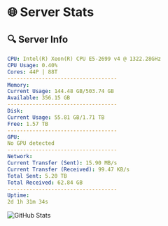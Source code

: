 # 🌐 Server Stats
## 🔍 Server Info
```yaml
CPU: Intel(R) Xeon(R) CPU E5-2699 v4 @ 1322.28GHz
CPU Usage: 0.40%
Cores: 44P | 88T
-----------------------------------
Memory:
Current Usage: 144.48 GB/503.74 GB
Available: 356.15 GB
-----------------------------------
Disk:
Current Usage: 55.81 GB/1.71 TB
Free: 1.57 TB
-----------------------------------
GPU:
No GPU detected
-----------------------------------
Network:
Current Transfer (Sent): 15.90 MB/s
Current Transfer (Received): 99.47 KB/s
Total Sent: 5.20 TB
Total Received: 62.84 GB
-----------------------------------
Uptime:
2d 1h 31m 34s
```
![GitHub Stats](https://img.shields.io/badge/Updated-2025-03-09_22:54:23-blue)
